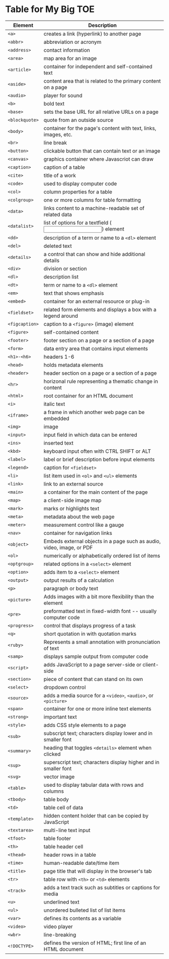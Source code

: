 # Table for My Big TOE

Element           | Description
----------------- |------------
`<a>` | creates a link (hyperlink) to another page
`<abbr>` | abbreviation or acronym
`<address>` | contact information
`<area>`| map area for an image
`<article>`| container for independent and self-contained text
`<aside>`| content area that is related to the primary content on a page
`<audio>`| player for sound
`<b>`| bold text
`<base>`| sets the base URL for all relative URLs on a page
`<blockquote>`| quote from an outside source 
`<body>`| container for the page's content with text, links, images, etc.
`<br>`| line break
`<button>`| clickable button that can contain text or an image
`<canvas>`| graphics container where Javascriot can draw
`<caption>`| caption of a table
`<cite>`| title of a work
`<code>`| used to display computer code
`<col>`| column properties for a table
`<colgroup>`| one or more columns for table formatting
`<data>`| links content to a machine-readable set of related data
`<datalist>`| list of options for a textfield (<input>) element
`<dd>`| description of a term or name to a `<dl>` element
`<del>`| deleted text
`<details>`| a control that can show and hide additional details
`<div>`| division or section
`<dl>`| description list
`<dt>`| term or name to a `<dl>` element
`<em>`| text that shows emphasis
`<embed>`| container for an external resource or plug-in
`<fieldset>`|related form elements and displays a box with a legend around
`<figcaption>`|caption to a `<figure>` (image) element
`<figure>`| self-contained content
`<footer>`|footer section on a page or a section of a page
`<form>`|data entry area that contains input elements
`<h1>-<h6>`| headers 1-6
`<head>`|holds metadata elements
`<header>`|header section on a page or a section of a page
`<hr>`| horizonal rule representing a thematic change in content
`<html>`|root container for an HTML document
`<i>`| italic text
`<iframe>` | a frame in which another web page can be embedded
`<img>`| image
`<input>`| input field in which data can be entered
`<ins>`| inserted text
`<kbd>`| keyboard input often with CTRL SHIFT or ALT
`<label>`| label or brief description before input elements
`<legend>`| caption for `<fieldset>`
`<li>`| list item used in `<ol>` and `<ul>` elements
`<link>`| link to an external source
`<main>`| a container for the main content of the page
`<map>`| a client-side image map
`<mark>`| marks or highlights text
`<meta>`| metadata about the web page
`<meter>`| measurement control like a gauge
`<nav>`| container for navigation links
`<object>`| Embeds external objects in a page such as audio, video, image, or PDF
`<ol>`| numerically or alphabetically ordered list of items
`<optgroup>`| related options in a `<select>` element
`<option>`| adds item to a `<select>` element
`<output>`| output results of a calculation
`<p>`| paragraph or body text
`<picture>`| Adds images with a bit more flexibility than the <img> element
`<pre>`| preformatted text in fixed-width font -- usually computer code
`<progress>`| control that displays progress of a task
`<q>`| short quotation in with quotation marks
`<ruby>`| Represents a small annotation with pronunciation of text
`<samp>`| displays sample output from computer code
`<script>`| adds JavaScript to a page server-side or client-side
`<section>`| piece of content that can stand on its own
`<select>`| dropdown control
`<source>`| adds a media source for a `<video>`,  `<audio`>, or `<picture>`
`<span>`| container for one or more inline text elements
`<strong>`| important text
`<style>`| adds CSS style elements to a page
`<sub>`| subscript text; characters display lower and in smaller font
`<summary>`| heading that toggles `<details>` element when clicked
`<sup>`| superscript text; characters display higher and in smaller font
`<svg>`| vector image
`<table>`| used to display tabular data with rows and columns
`<tbody>`| table body
`<td>`| table cell of data
`<template>`| hidden content holder that can be copied by JavaScript
`<textarea>`| multi-line text input
`<tfoot>`| table footer
`<th>`| table header cell
`<thead>`| header rows in a table
`<time>`| human-readable date/time item
`<title>`| page title that will display in the browser's tab
`<tr>`| table row with `<th>` or `<td>` elements
`<track>`| adds a text track such as subtitles or captions for media
`<u>`| underlined text
`<ul>` | unordered bulleted list of list items
`<var>` | defines its contents as a variable
`<video>` | video player
`<wbr>` | line-breaking 
`<!DOCTYPE>` | defines the version of HTML; first line of an HTML document
